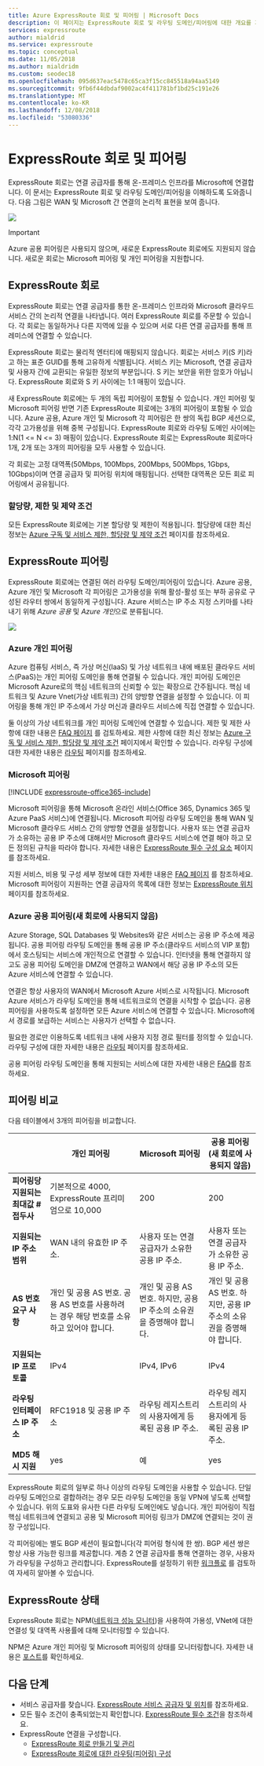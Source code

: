 ```yaml
---
title: Azure ExpressRoute 회로 및 피어링 | Microsoft Docs
description: 이 페이지는 ExpressRoute 회로 및 라우팅 도메인/피어링에 대한 개요를 제공합니다.
services: expressroute
author: mialdrid
ms.service: expressroute
ms.topic: conceptual
ms.date: 11/05/2018
ms.author: mialdridm
ms.custom: seodec18
ms.openlocfilehash: 095d637eac5478c65ca3f15cc845518a94aa5149
ms.sourcegitcommit: 9fb6f44dbdaf9002ac4f411781bf1bd25c191e26
ms.translationtype: MT
ms.contentlocale: ko-KR
ms.lasthandoff: 12/08/2018
ms.locfileid: "53080336"
---
```

# <a name="expressroute-circuits-and-peering"></a>ExpressRoute 회로 및 피어링

ExpressRoute 회로는 연결 공급자를 통해 온-프레미스 인프라를 Microsoft에 연결합니다. 이 문서는 ExpressRoute 회로 및 라우팅 도메인/피어링을 이해하도록 도와줍니다. 다음 그림은 WAN 및 Microsoft 간 연결의 논리적 표현을 보여 줍니다.

![](./media/expressroute-circuit-peerings/expressroute-basic.png)

> [!IMPORTANT]
> Azure 공용 피어링은 사용되지 않으며, 새로운 ExpressRoute 회로에도 지원되지 않습니다. 새로운 회로는 Microsoft 피어링 및 개인 피어링을 지원합니다.  
>

## <a name="circuits"></a>ExpressRoute 회로
ExpressRoute 회로는 연결 공급자를 통한 온-프레미스 인프라와 Microsoft 클라우드 서비스 간의 논리적 연결을 나타냅니다. 여러 ExpressRoute 회로를 주문할 수 있습니다. 각 회로는 동일하거나 다른 지역에 있을 수 있으며 서로 다른 연결 공급자를 통해 프레미스에 연결할 수 있습니다.

ExpressRoute 회로는 물리적 엔터티에 매핑되지 않습니다. 회로는 서비스 키(S 키)라고 하는 표준 GUID를 통해 고유하게 식별됩니다. 서비스 키는 Microsoft, 연결 공급자 및 사용자 간에 교환되는 유일한 정보의 부분입니다. S 키는 보안을 위한 암호가 아닙니다. ExpressRoute 회로와 S 키 사이에는 1:1 매핑이 있습니다.

새 ExpressRoute 회로에는 두 개의 독립 피어링이 포함될 수 있습니다. 개인 피어링 및 Microsoft 피어링 반면 기존 ExpressRoute 회로에는 3개의 피어링이 포함될 수 있습니다. Azure 공용, Azure 개인 및 Microsoft 각 피어링은 한 쌍의 독립 BGP 세션으로, 각각 고가용성을 위해 중복 구성됩니다. ExpressRoute 회로와 라우팅 도메인 사이에는 1:N(1 <= N <= 3) 매핑이 있습니다. ExpressRoute 회로는 ExpressRoute 회로마다 1개, 2개 또는 3개의 피어링을 모두 사용할 수 있습니다.

각 회로는 고정 대역폭(50Mbps, 100Mbps, 200Mbps, 500Mbps, 1Gbps, 10Gbps)이며 연결 공급자 및 피어링 위치에 매핑됩니다. 선택한 대역폭은 모든 회로 피어링에서 공유됩니다.

### <a name="quotas"></a>할당량, 제한 및 제약 조건
모든 ExpressRoute 회로에는 기본 할당량 및 제한이 적용됩니다. 할당량에 대한 최신 정보는 [Azure 구독 및 서비스 제한, 할당량 및 제약 조건](../azure-subscription-service-limits.md) 페이지를 참조하세요.

## <a name="routingdomains"></a>ExpressRoute 피어링
ExpressRoute 회로에는 연결된 여러 라우팅 도메인/피어링이 있습니다. Azure 공용, Azure 개인 및 Microsoft 각 피어링은 고가용성을 위해 활성-활성 또는 부하 공유로 구성된 라우터 쌍에서 동일하게 구성됩니다. Azure 서비스는 IP 주소 지정 스키마를 나타내기 위해 *Azure 공용* 및 *Azure 개인*으로 분류됩니다.

![](./media/expressroute-circuit-peerings/expressroute-peerings.png)

### <a name="privatepeering"></a>Azure 개인 피어링
Azure 컴퓨팅 서비스, 즉 가상 머신(IaaS) 및 가상 네트워크 내에 배포된 클라우드 서비스(PaaS)는 개인 피어링 도메인을 통해 연결될 수 있습니다. 개인 피어링 도메인은 Microsoft Azure로의 핵심 네트워크의 신뢰할 수 있는 확장으로 간주됩니다. 핵심 네트워크 및 Azure Vnet(가상 네트워크) 간의 양방향 연결을 설정할 수 있습니다. 이 피어링을 통해 개인 IP 주소에서 가상 머신과 클라우드 서비스에 직접 연결할 수 있습니다.  

둘 이상의 가상 네트워크를 개인 피어링 도메인에 연결할 수 있습니다. 제한 및 제한 사항에 대한 내용은 [FAQ 페이지](expressroute-faqs.md) 를 검토하세요. 제한 사항에 대한 최신 정보는 [Azure 구독 및 서비스 제한, 할당량 및 제약 조건](../azure-subscription-service-limits.md) 페이지에서 확인할 수 있습니다.  라우팅 구성에 대한 자세한 내용은 [라우팅](expressroute-routing.md) 페이지를 참조하세요.

### <a name="microsoftpeering"></a>Microsoft 피어링

[!INCLUDE [expressroute-office365-include](../../includes/expressroute-office365-include.md)]

Microsoft 피어링을 통해 Microsoft 온라인 서비스(Office 365, Dynamics 365 및 Azure PaaS 서비스)에 연결됩니다. Microsoft 피어링 라우팅 도메인을 통해 WAN 및 Microsoft 클라우드 서비스 간의 양방향 연결을 설정합니다. 사용자 또는 연결 공급자가 소유하는 공용 IP 주소에 대해서만 Microsoft 클라우드 서비스에 연결 해야 하고 모든 정의된 규칙을 따라야 합니다. 자세한 내용은 [ExpressRoute 필수 구성 요소](expressroute-prerequisites.md) 페이지를 참조하세요.

지원 서비스, 비용 및 구성 세부 정보에 대한 자세한 내용은 [FAQ 페이지](expressroute-faqs.md) 를 참조하세요. Microsoft 피어링이 지원하는 연결 공급자의 목록에 대한 정보는 [ExpressRoute 위치](expressroute-locations.md) 페이지를 참조하세요.

### <a name="publicpeering"></a>Azure 공용 피어링(새 회로에 사용되지 않음)

Azure Storage, SQL Databases 및 Websites와 같은 서비스는 공용 IP 주소에 제공됩니다. 공용 피어링 라우팅 도메인을 통해 공용 IP 주소(클라우드 서비스의 VIP 포함)에서 호스팅되는 서비스에 개인적으로 연결할 수 있습니다. 인터넷을 통해 연결하지 않고도 공용 피어링 도메인을 DMZ에 연결하고 WAN에서 해당 공용 IP 주소의 모든 Azure 서비스에 연결할 수 있습니다.

연결은 항상 사용자의 WAN에서 Microsoft Azure 서비스로 시작됩니다. Microsoft Azure 서비스가 라우팅 도메인을 통해 네트워크로의 연결을 시작할 수 없습니다. 공용 피어링을 사용하도록 설정하면 모든 Azure 서비스에 연결할 수 있습니다. Microsoft에서 경로를 보급하는 서비스는 사용자가 선택할 수 없습니다.

필요한 경로만 이용하도록 네트워크 내에 사용자 지정 경로 필터를 정의할 수 있습니다. 라우팅 구성에 대한 자세한 내용은 [라우팅](expressroute-routing.md) 페이지를 참조하세요.

공용 피어링 라우팅 도메인을 통해 지원되는 서비스에 대한 자세한 내용은 [FAQ](expressroute-faqs.md)를 참조하세요.

## <a name="peeringcompare"></a>피어링 비교
다음 테이블에서 3개의 피어링을 비교합니다.

|  | **개인 피어링** | **Microsoft 피어링** |  **공용 피어링**(새 회로에 사용되지 않음) |
| --- | --- | --- | --- |
| **피어링당 지원되는 최대값 # 접두사** |기본적으로 4000, ExpressRoute 프리미엄으로 10,000 |200 |200 |
| **지원되는 IP 주소 범위** |WAN 내의 유효한 IP 주소. |사용자 또는 연결 공급자가 소유한 공용 IP 주소. |사용자 또는 연결 공급자가 소유한 공용 IP 주소. |
| **AS 번호 요구 사항** |개인 및 공용 AS 번호. 공용 AS 번호를 사용하려는 경우 해당 번호를 소유하고 있어야 합니다. |개인 및 공용 AS 번호. 하지만, 공용 IP 주소의 소유권을 증명해야 합니다. |개인 및 공용 AS 번호. 하지만, 공용 IP 주소의 소유권을 증명해야 합니다. |
| **지원되는 IP 프로토콜**| IPv4 |  IPv4, IPv6 | IPv4 |
| **라우팅 인터페이스 IP 주소** |RFC1918 및 공용 IP 주소 |라우팅 레지스트리의 사용자에게 등록된 공용 IP 주소. |라우팅 레지스트리의 사용자에게 등록된 공용 IP 주소. |
| **MD5 해시 지원** |yes |예 |yes |

ExpressRoute 회로의 일부로 하나 이상의 라우팅 도메인을 사용할 수 있습니다. 단일 라우팅 도메인으로 결합하려는 경우 모든 라우팅 도메인을 동일 VPN에 넣도록 선택할 수 있습니다. 위의 도표와 유사한 다른 라우팅 도메인에도 넣습니다. 개인 피어링이 직접 핵심 네트워크에 연결되고 공용 및 Microsoft 피어링 링크가 DMZ에 연결되는 것이 권장 구성입니다.

각 피어링에는 별도 BGP 세션이 필요합니다(각 피어링 형식에 한 쌍). BGP 세션 쌍은 항상 사용 가능한 링크를 제공합니다. 계층 2 연결 공급자를 통해 연결하는 경우, 사용자가 라우팅을 구성하고 관리합니다. ExpressRoute를 설정하기 위한 [워크플로](expressroute-workflows.md) 를 검토하여 자세히 알아볼 수 있습니다.

## <a name="health"></a>ExpressRoute 상태
ExpressRoute 회로는 NPM([네트워크 성능 모니터](https://docs.microsoft.com/azure/networking/network-monitoring-overview))을 사용하여 가용성, VNet에 대한 연결성 및 대역폭 사용률에 대해 모니터링할 수 있습니다.

NPM은 Azure 개인 피어링 및 Microsoft 피어링의 상태를 모니터링합니다. 자세한 내용은 [포스트](https://azure.microsoft.com/blog/monitoring-of-azure-expressroute-in-preview/)를 확인하세요.

## <a name="next-steps"></a>다음 단계
* 서비스 공급자를 찾습니다. [ExpressRoute 서비스 공급자 및 위치](expressroute-locations.md)를 참조하세요.
* 모든 필수 조건이 충족되었는지 확인합니다. [ExpressRoute 필수 조건](expressroute-prerequisites.md)을 참조하세요.
* ExpressRoute 연결을 구성합니다.
  * [ExpressRoute 회로 만들기 및 관리](expressroute-howto-circuit-portal-resource-manager.md)
  * [ExpressRoute 회로에 대한 라우팅(피어링) 구성](expressroute-howto-routing-portal-resource-manager.md)